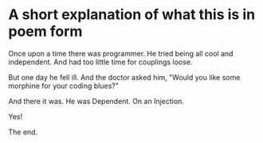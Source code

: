 # A short explanation of what this is in poem form
Once upon a time there was programmer.
He tried being all cool and independent.
And had too little time for couplings loose.

But one day he fell ill.
And the doctor asked him, 
"Would you like some morphine for your coding blues?"

And there it was.
He was Dependent.
On an Injection.

Yes!

The end.
